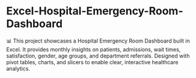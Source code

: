 # Excel-Hospital-Emergency-Room-Dashboard
📊 This project showcases a Hospital Emergency Room Dashboard built in Excel. It provides monthly insights on patients, admissions, wait times, satisfaction, gender, age groups, and department referrals. Designed with pivot tables, charts, and slicers to enable clear, interactive healthcare analytics.
